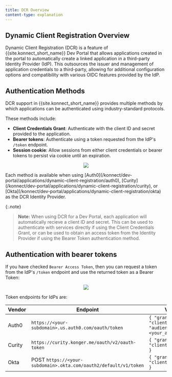 ```yaml
---
title: DCR Overview
content-type: explanation
---
```


## Dynamic Client Registration Overview

Dynamic Client Registration (DCR) is a feature of {{site.konnect_short_name}} Dev Portal that allows applications created in the portal to automatically create a linked application in a third-party Identity Provider (IdP).
This outsources the issuer and management of application credentials to a third-party, allowing for additional configuration options and compatibility with various OIDC features provided by the IdP.

## Authentication Methods

DCR support in {{site.konnect_short_name}} provides multiple methods by which applications can be authenticated using industry-standard protocols.

These methods include:
* **Client Credentials Grant**: Authenticate with the client ID and secret provided to the application.
* **Bearer tokens**: Authenticate using a token requested from the IdP's `/token` endpoint.
* **Session cookie**: Allow sessions from either client credentials or bearer tokens to persist via cookie until an expiration.

<p align="center">
  <img src="/assets/images/docs/konnect/dcr-auth-methods.png" />
</p>
Each method is available when using [Auth0](/konnect/dev-portal/applications/dynamic-client-registration/auth0), [Curity](/konnect/dev-portal/applications/dynamic-client-registration/curity), or [Okta](/konnect/dev-portal/applications/dynamic-client-registration/okta) as the DCR Identity Provider.

{:.note}
> **Note:** When using DCR for a Dev Portal, each application will automatically recieve a client ID and secret. This can be used to authenticate with services directly if using the Client Credentials Grant, or can be used to obtain an access token from the Identity Provider if using the Bearer Token authentication method.

## Authentication with bearer tokens
If you have checked `Bearer Access Token`, then you can request a token from the IdP's `/token` endpoint and use the returned token as a Bearer Token:

<p align="center">
  <img src="/assets/images/docs/konnect/dcr-bearer-tokens.png" />
</p>

Token endpoints for IdPs are:

| Vendor  | Endpoint  | Variables                                 |
|:------|--------|----------------------------------------|
| Auth0 | `https://<your-subdomain>.us.auth0.com/oauth/token` | `{ "grant_type": "client_credentials", "audience": "<your_audience>" }` |
| Curity | `https://curity.konger.me/oauth/v2/oauth-token` | `{ "grant_types": "client_credentials" }` |
| Okta | POST `https://<your-subdomain>.okta.com/oauth2/default/v1/token` | `{ "grant_types": "client_credentials" }` |




